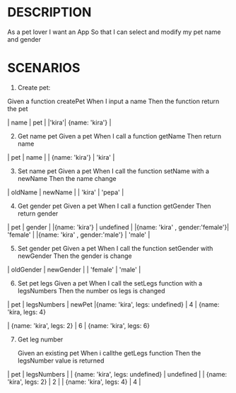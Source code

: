 # DESCRIPTION

As a pet lover
I want an App
So that I can select and modify my pet name and gender

# SCENARIOS

1. Create pet:

Given a function createPet
When I input a name
Then the function return the pet

| name | pet |
|'kira'| {name: 'kira'} |

2. Get name pet
   Given a pet
   When I call a function getName
   Then return name

| pet | name |
| {name: 'kira'} | 'kira' |

3. Set name pet
   Given a pet
   When I call the function setName with a newName
   Then the name change

| oldName | newName |
| 'kira' | 'pepa' |

4. Get gender pet
   Given a pet
   When I call a function getGender
   Then return gender

| pet | gender |
|{name: 'kira'} | undefined |
|{name: 'kira' , gender:'female'}| 'female' |
|{name: 'kira' , gender:'male'} | 'male' |

5. Set gender pet
   Given a pet
   When I call the function setGender with newGender
   Then the gender is change

| oldGender | newGender |
| 'female' | 'male' |

6. Set pet legs
   Given a pet
   When I call the setLegs function with a legsNumbers
   Then the number os legs is changed

| pet | legsNumbers | newPet
|{name: 'kira', legs: undefined} | 4 | {name: 'kira, legs: 4}

| {name: 'kira', legs: 2} | 6 | {name: 'kira', legs: 6}

7. Get leg number

   Given an existing pet
   When i callthe getLegs function
   Then the legsNumber value is returned

| pet | legsNumbers |
| {name: 'kira', legs: undefined} | undefined |
| {name: 'kira', legs: 2} | 2 |
| {name: 'kira', legs: 4} | 4 |
